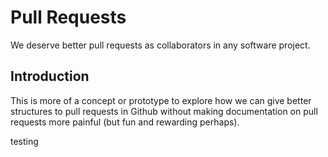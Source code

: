 # Pull Requests

We deserve better pull requests as collaborators in any software project.


## Introduction

This is more of a concept or prototype to explore how we can give better
structures to pull requests in Github without making documentation on pull
requests more painful (but fun and rewarding perhaps).

testing
